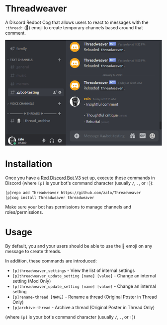 # Threadweaver
A Discord Redbot Cog that allows users to react to messages with the `:thread:` (🧵) emoji to create temporary channels based around that comment.

![Threadweaver Demo](Threadweaver.gif)

# Installation
Once you have a [Red Discord Bot V3](https://github.com/Cog-Creators/Red-DiscordBot) set up, execute these commands in Discord (where `[p]` is your bot's command character (usually `/`, `.`, or `!`)):
```
[p]repo add Threadweaver https://github.com/zalo/Threadweaver
[p]cog install Threadweaver threadweaver
```

Make sure your bot has permissions to manage channels and roles/permissions.

# Usage

By default, you and your users should be able to use the 🧵 emoji on any message to create threads.

In addition, these commands are introduced:
 - `[p]threadweaver_settings` - View the list of internal settings
 - `[p]threadweaver_update_setting [name] [value]` - Change an internal setting (Mod Only)
 - `[p]threadweaver_update_setting [name] [value]` - Change an internal setting
 - `[p]rename-thread [NAME]` - Rename a thread (Original Poster in Thread Only)
 - `[p]archive-thread` - Archive a thread (Original Poster in Thread Only)

(where `[p]` is your bot's command character (usually `/`, `.`, or `!`))
